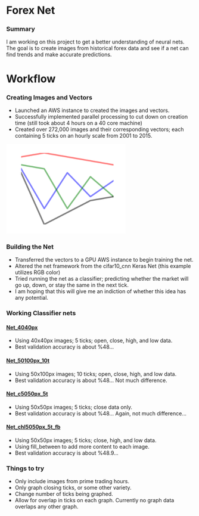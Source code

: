 # Forex Net
### Summary
I am working on this project to get a better understanding of neural nets.  The goal is to create images from historical forex data and see if a net can find trends and make accurate predictions.

# Workflow
### Creating Images and Vectors
 - Launched an AWS instance to created the images and vectors.
 - Successfully implemented parallel processing to cut down on creation time (still took about 4 hours on a 40 core machine)
 - Created over 272,000 images and their corresponding vectors; each containing 5 ticks on an hourly scale from 2001 to 2015.

<img src="https://raw.githubusercontent.com/gravity226/forex_net/master/imgs/EURUSD_20010103_00-00-00.png" width="320" height="240">

### Building the Net
 - Transferred the vectors to a GPU AWS instance to begin training the net.
 - Altered the net framework from the cifar10_cnn Keras Net (this example utilizes RGB color)
 - Tried running the net as a classifier; predicting whether the market will go up, down, or stay the same in the next tick.
 - I am hoping that this will give me an indiction of whether this idea has any potential.

### Working Classifier nets
#### [Net_4040px](https://github.com/gravity226/forex_net/tree/master/net_4040px)
 - Using 40x40px images; 5 ticks; open, close, high, and low data.
 - Best validation accuracy is about %48...

#### [Net_50100px_10t](https://github.com/gravity226/forex_net/tree/master/net_50100px_10t)
 - Using 50x100px images; 10 ticks; open, close, high, and low data.
 - Best validation accuracy is about %48...  Not much difference.

#### [Net_c5050px_5t](https://github.com/gravity226/forex_net/tree/master/net_c5050px_5t)
 - Using 50x50px images; 5 ticks; close data only.
 - Best validation accuracy is about %48...  Again, not much difference...

#### [Net_chl5050px_5t_fb](https://github.com/gravity226/forex_net/tree/master/net_chl5050px_5t_fb)
 - Using 50x50px images; 5 ticks; close, high, and low data.
 - Using fill_between to add more content to each image.
 - Best validation accuracy is about %48.9...

### Things to try
 - Only include images from prime trading hours.
 - Only graph closing ticks, or some other variety.
 - Change number of ticks being graphed.
 - Allow for overlap in ticks on each graph. Currently no graph data overlaps any other graph.
